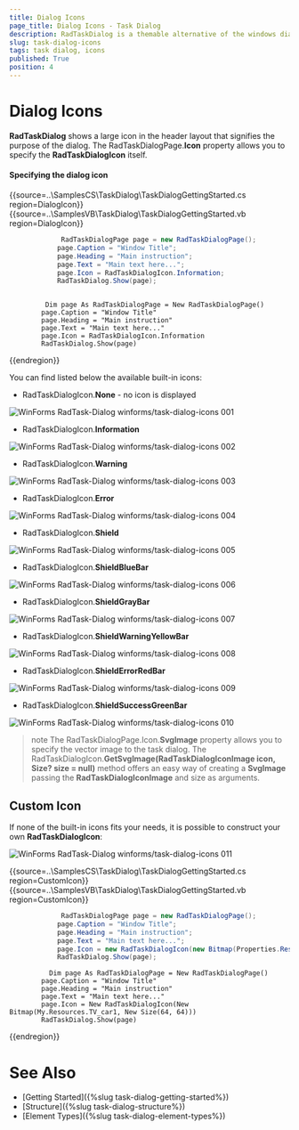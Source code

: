 ```yaml
---
title: Dialog Icons
page_title: Dialog Icons - Task Dialog
description: RadTaskDialog is a themable alternative of the windows dialog boxes and the newly released TaskDialog for .NET 5.
slug: task-dialog-icons
tags: task dialog, icons
published: True
position: 4 
---
```


# Dialog Icons

**RadTaskDialog** shows a large icon in the header layout that signifies the purpose of the dialog. The RadTaskDialogPage.**Icon** property allows you to specify the **RadTaskDialogIcon** itself. 

#### Specifying the dialog icon

{{source=..\SamplesCS\TaskDialog\TaskDialogGettingStarted.cs region=DialogIcon}} 
{{source=..\SamplesVB\TaskDialog\TaskDialogGettingStarted.vb region=DialogIcon}}

````C#
             RadTaskDialogPage page = new RadTaskDialogPage();
            page.Caption = "Window Title";
            page.Heading = "Main instruction";
            page.Text = "Main text here...";
            page.Icon = RadTaskDialogIcon.Information;
            RadTaskDialog.Show(page);        

````
````VB.NET

         Dim page As RadTaskDialogPage = New RadTaskDialogPage()
        page.Caption = "Window Title"
        page.Heading = "Main instruction"
        page.Text = "Main text here..."
        page.Icon = RadTaskDialogIcon.Information
        RadTaskDialog.Show(page)    

````

{{endregion}}

You can find listed below the available built-in icons:

* RadTaskDialogIcon.**None** - no icon is displayed

![WinForms RadTask-Dialog winforms/task-dialog-icons 001](images/task-dialog-icons001.png) 

* RadTaskDialogIcon.**Information**  

![WinForms RadTask-Dialog winforms/task-dialog-icons 002](images/task-dialog-icons002.png) 

* RadTaskDialogIcon.**Warning** 

![WinForms RadTask-Dialog winforms/task-dialog-icons 003](images/task-dialog-icons003.png)

* RadTaskDialogIcon.**Error** 

![WinForms RadTask-Dialog winforms/task-dialog-icons 004](images/task-dialog-icons004.png)

* RadTaskDialogIcon.**Shield** 

![WinForms RadTask-Dialog winforms/task-dialog-icons 005](images/task-dialog-icons005.png)

* RadTaskDialogIcon.**ShieldBlueBar** 

![WinForms RadTask-Dialog winforms/task-dialog-icons 006](images/task-dialog-icons006.png)

* RadTaskDialogIcon.**ShieldGrayBar** 

![WinForms RadTask-Dialog winforms/task-dialog-icons 007](images/task-dialog-icons007.png)

* RadTaskDialogIcon.**ShieldWarningYellowBar** 

![WinForms RadTask-Dialog winforms/task-dialog-icons 008](images/task-dialog-icons008.png)

* RadTaskDialogIcon.**ShieldErrorRedBar** 

![WinForms RadTask-Dialog winforms/task-dialog-icons 009](images/task-dialog-icons009.png)

* RadTaskDialogIcon.**ShieldSuccessGreenBar** 

![WinForms RadTask-Dialog winforms/task-dialog-icons 010](images/task-dialog-icons010.png)

>note The RadTaskDialogPage.Icon.**SvgImage** property allows you to specify the vector image to the task dialog. The RadTaskDialogIcon.**GetSvgImage(RadTaskDialogIconImage icon, Size? size = null)** method offers an easy way of creating a **SvgImage** passing the **RadTaskDialogIconImage** and size as arguments.

## Custom Icon

If none of the built-in icons fits your needs, it is possible to construct your own **RadTaskDialogIcon**:

![WinForms RadTask-Dialog winforms/task-dialog-icons 011](images/task-dialog-icons011.png)

{{source=..\SamplesCS\TaskDialog\TaskDialogGettingStarted.cs region=CustomIcon}} 
{{source=..\SamplesVB\TaskDialog\TaskDialogGettingStarted.vb region=CustomIcon}}

````C#
             RadTaskDialogPage page = new RadTaskDialogPage();
            page.Caption = "Window Title";
            page.Heading = "Main instruction";
            page.Text = "Main text here...";
            page.Icon = new RadTaskDialogIcon(new Bitmap(Properties.Resources.TV_car,new Size(64,64)));
            RadTaskDialog.Show(page);      

````
````VB.NET
          Dim page As RadTaskDialogPage = New RadTaskDialogPage()
        page.Caption = "Window Title"
        page.Heading = "Main instruction"
        page.Text = "Main text here..."
        page.Icon = New RadTaskDialogIcon(New Bitmap(My.Resources.TV_car1, New Size(64, 64)))
        RadTaskDialog.Show(page)  

````

{{endregion}}

# See Also

* [Getting Started]({%slug task-dialog-getting-started%})
* [Structure]({%slug task-dialog-structure%})
* [Element Types]({%slug task-dialog-element-types%})
 
        
